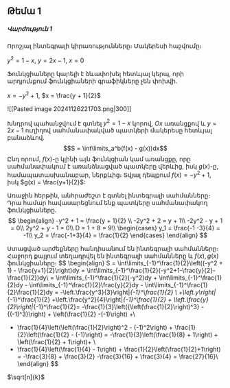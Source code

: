 
## Թեմա 1

##### Վարժություն 1 

Որոշյալ ինտեգրալի կիրառությունները։ Մակերեսի հաշվումը։

$y^2 = 1-x$, $y = 2x - 1$, $x= 0$

Ֆունկցիաները կարելի է ձևափոխել հետևյալ կերպ, որի արդյունքում ֆունկցիաների գրաֆիկները չեն փոխվի․

$x = -y^2 + 1$, $x = \frac{y + 1}{2}$

![[Pasted image 20241126221703.png|300]]

Խնդրով պահանջվում է գտնել $y^2 = 1-x$ կորով, $Ox$ առանցքով և $y = 2x - 1$ ուղիղով սահմանափակված պատկերի մակերեսը հետևյալ բանաձևով․
$$S = \int\limits_a^b(f(x) - g(x))dx$$
Ընդ որում, $f(x)$-ը կլինի այն ֆունկցիան կամ առանցքը, որը սահմանափակում է առանձնացված պատկերը վերևից, իսկ $g(x)$-ը, համապատասխանաբար, ներքևից։ Տվյալ դեպքում $f(x) = -y^2 + 1$, իսկ $g(x) = \frac{y+1}{2}$:

Առաջին հերթին, անհրաժեշտ է գտնել ինտեգրալի սահմանները։ Դրա համար հավասարեցնում ենք պատկերը սահմանափակող ֆունկցիաները․
$$
\begin{align}
-y^2 + 1 = \frac{y + 1}{2} \\
-2y^2 + 2 = y + 1\\
-2y^2 - y + 1 = 0\\
2y^2 + y - 1 = 0\\
D = 1 + 8 = 9\\
\begin{cases}
y_1 = \frac{-1 -3}{4} = -1\\
y_2 = \frac{-1+3}{4} = \frac{1}{2}
\end{cases}
\end{align}
$$

Ստացված արժեքները հանդիսանում են ինտեգրալի սահմանները։ Հաջորդ քայլում տեղադրվել են ինտեգրալի սահմանները և $f(x), g(x)$ ֆունկցիաները։
$$
\begin{align}
S = \int\limits_{-1}^\frac{1}{2}\left((-y^2 + 1) - \frac{y+1}{2}\right)dy = \int\limits_{-1}^\frac{1}{2}(-y^2+1-\frac{y}{2}- \frac{1}{2})dy\\
= \int\limits_{-1}^\frac{1}{2}(-y^2)dy + \int\limits_{-1}^\frac{1}{2}dy - \int\limits_{-1}^\frac{1}{2}\frac{y}{2}dy - \int\limits_{-1}^\frac{1}{2}\frac{1}{2}dy = -\left.\frac{y^3}{3}\right|_{-1}^\frac{1}{2} \\
+\left.y\right|_{-1}^\frac{1}{2} +\left.\frac{y^2}{4}\right|_{-1}^\frac{1}{2} + \left.\frac{y}{2}\right|_{-1}^\frac{1}{2}= -\frac{1}{3}\left({\left(\frac{1}{2}\right)^3} - {(-1)^3}\right) + \left(\frac{1}{2} -(-1)\right) +\\
+ \frac{1}{4}\left(\left(\frac{1}{2}\right)^2 - (-1)^2\right) + \frac{1}{2}\left(\frac{1}{2} - (-1)\right) = -\frac{1}{3}\left(\frac{1}{8} + 1\right) + \left(\frac{1}{2} + 1\right)+ \\
+ \frac{1}{4}\left(\frac{1}{4} - 1\right) + \frac{1}{2}\left(\frac{1}{2}+1\right) = -\frac{3}{8} + \frac{3}{2} -\frac{3}{16} + \frac{3}{4} =  \frac{27}{16}\\
\end{align}
$$



$\sqrt[n]{k}$
